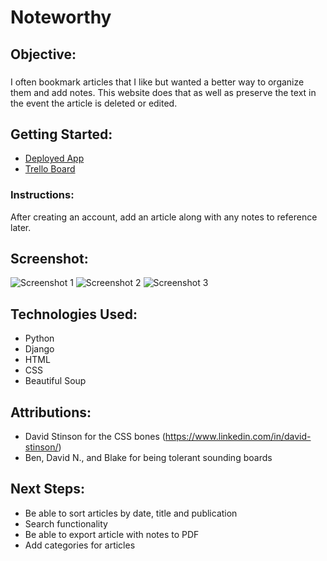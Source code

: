 # Noteworthy
## Objective:
### 
I often bookmark articles that I like but wanted a better way to organize them and add notes.  This website does that as well as preserve the text in the event the article is deleted or edited.
## Getting Started:
* [Deployed App](https://noteworthy-notes.herokuapp.com/)
* [Trello Board](https://trello.com/b/jcpZax3f/article-tracker)
### Instructions: 
After creating an account, add an article along with any notes to reference later.
## Screenshot:
![Screenshot 1](https://i.imgur.com/Q09gdTu.png)
![Screenshot 2](https://i.imgur.com/uUUGRl3.png)
![Screenshot 3](https://i.imgur.com/JesWlL0.png)
## Technologies Used:
* Python
* Django
* HTML
* CSS
* Beautiful Soup
## Attributions:
* David Stinson for the CSS bones (https://www.linkedin.com/in/david-stinson/)
* Ben, David N., and Blake for being tolerant sounding boards
## Next Steps:
* Be able to sort articles by date, title and publication
* Search functionality
* Be able to export article with notes to PDF
* Add categories for articles

